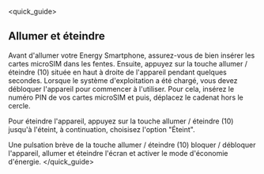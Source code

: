 <quick_guide>
##  Allumer et éteindre

Avant d'allumer votre Energy Smartphone, assurez-vous de bien insérer les cartes microSIM dans les fentes. Ensuite, appuyez sur la touche allumer / éteindre (10) située en haut à droite de l'appareil pendant quelques secondes. Lorsque le système d'exploitation a été chargé, vous devez débloquer l'appareil pour commencer à l'utiliser. Pour cela, insérez le numéro PIN de vos cartes microSIM et puis, déplacez le cadenat hors le cercle.

Pour éteindre l'appareil, appuyez sur la touche allumer / éteindre (10) jusqu'à l'éteint, à continuation, choisisez l'option "Éteint".

Une pulsation brève de la touche allumer / éteindre (10) bloquer / débloquer l'appareil, allumer et éteindre l'écran et activer le mode d'économie d'énergie.
</quick_guide>

